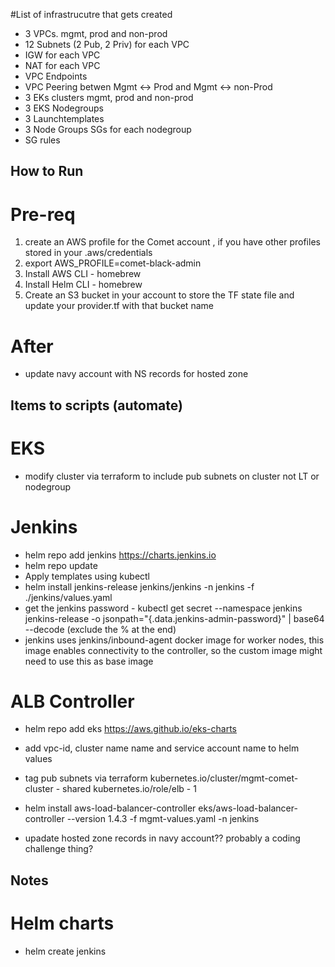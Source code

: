 
#List of infrastrucutre that gets created
 - 3 VPCs. mgmt, prod and non-prod
 - 12 Subnets (2 Pub, 2 Priv) for each VPC
 - IGW for each VPC
 - NAT for each VPC
 - VPC Endpoints
 - VPC Peering betwen Mgmt <-> Prod and Mgmt <-> non-Prod
 - 3 EKs clusters mgmt, prod and non-prod
 - 3 EKS Nodegroups
 - 3 Launchtemplates
 - 3 Node Groups SGs for each nodegroup 
 - SG rules

## How to Run

# Pre-req

1. create an AWS profile for the Comet account , if you have other profiles stored in your .aws/credentials
2. export AWS_PROFILE=comet-black-admin
3. Install AWS CLI - homebrew
4. Install Helm CLI - homebrew
5. Create an S3 bucket in your account to store the TF state file and update your provider.tf with that bucket name


# After
- update navy account with NS records for hosted zone




## Items to scripts (automate)

# EKS
- modify cluster via terraform to include pub subnets on cluster not LT or nodegroup

# Jenkins
- helm repo add jenkins https://charts.jenkins.io
- helm repo update
- Apply templates using kubectl
- helm install jenkins-release jenkins/jenkins -n jenkins -f ./jenkins/values.yaml
- get the jenkins password - kubectl get secret --namespace jenkins jenkins-release -o jsonpath="{.data.jenkins-admin-password}" | base64 --decode (exclude the % at the end)
- jenkins uses jenkins/inbound-agent docker image  for worker nodes, this image enables connectivity to the controller, so the custom image might need to use this as base image

# ALB Controller

- helm repo add eks https://aws.github.io/eks-charts
- add vpc-id, cluster name name and service account name to helm values
- tag pub subnets via terraform
    kubernetes.io/cluster/mgmt-comet-cluster - shared
    kubernetes.io/role/elb - 1
    
- helm install aws-load-balancer-controller eks/aws-load-balancer-controller --version 1.4.3 -f mgmt-values.yaml  -n jenkins

- upadate hosted zone records in navy account?? probably a coding challenge thing?


## Notes
# Helm charts
-  helm create jenkins

